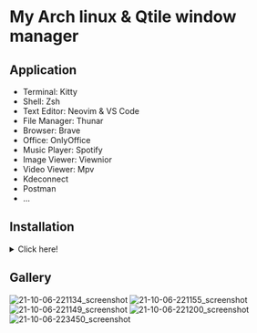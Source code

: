 # My Arch linux & Qtile window manager

## Application
- Terminal: Kitty
- Shell: Zsh
- Text Editor: Neovim & VS Code
- File Manager: Thunar
- Browser: Brave
- Office: OnlyOffice
- Music Player: Spotify
- Image Viewer: Viewnior
- Video Viewer: Mpv
- Kdeconnect
- Postman
- ...

## Installation
<details><summary>Click here!</summary>

Install AUR Helper
```sh
sudo pacman -S git
sudo pacman -S --needed base-devel
git clone https://aur.archlinux.org/yay.git
cd yay
makepkg -si
```

Install somethings
```sh
sudo pacman -S thunar gvfs tumbler kitty neofetch feh lxappearance-gtk3 viewnior mpv fzf
sudo pacman -S pulseaudio-alsa pavucontrol playerctl brightnessctl
pulseaudio -D
sudo pacman -S openssh
ssh-keygen
```

Clone dotfiles
```sh
git clone git@github.com:lqtoan/dotfiles.git
mkdir ~/.dotfiles
mv ~/dotfiles/* ~/.dotfiles

rm -R ~/.config/kitty
ln -sf ~/.dotfiles/.config/kitty ~/.config/kitty
rm -R ~/.config/neofetch
ln -sf ~/.dotfiles/.config/neofetch ~/.config/neofetch
rm -R ~/.config/feh
ln -sf ~/.dotfiles/.config/feh ~/.config/feh
ln -sf ~/.dotfiles/.fonts ~/.fonts
fc-cache -fv
mkdir ~/{.themes,.icons}
ln -sf ~/.dotfiles/.themes/dark ~/.themes/dark
ln -sf ~/.dotfiles/.icons/dark ~/.icons/dark
```
Note: thêm vào /etc/zsh/zshenv 
>export ZDOTDIR="$HOME/.config/zsh"
```sh
```

Neovim
```sh
```
  
Spotify
```sh

```

</details>

## Gallery

![21-10-06-221134_screenshot](https://user-images.githubusercontent.com/89382043/136232380-6cc88839-b2d2-46c2-bae3-a54e8cec98fc.jpg)
![21-10-06-221155_screenshot](https://user-images.githubusercontent.com/89382043/136232396-daef2660-f4f1-4241-8bfc-545db8fa51d3.jpg)
![21-10-06-221149_screenshot](https://user-images.githubusercontent.com/89382043/136232405-87b3a133-7834-468e-835f-f79703ec781c.jpg)
![21-10-06-221200_screenshot](https://user-images.githubusercontent.com/89382043/136232416-46fa7231-dcf5-4ab4-b9fb-6dfc32f0e5e8.jpg)
![21-10-06-223450_screenshot](https://user-images.githubusercontent.com/89382043/136236249-50c9a4fb-e1b1-40b1-9761-9c608da6a3b3.jpg)
